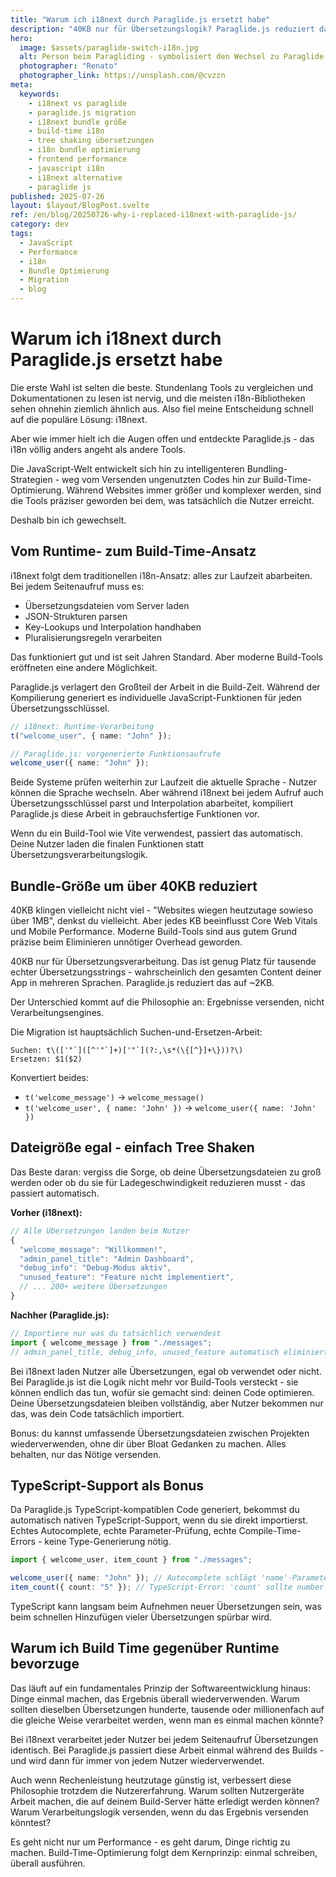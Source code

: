 ```yaml
---
title: "Warum ich i18next durch Paraglide.js ersetzt habe"
description: "40KB nur für Übersetzungslogik? Paraglide.js reduziert das auf 2KB und ermöglicht Tree Shaking sowie Build-Time-Optimierung. Warum ich gewechselt bin."
hero:
  image: $assets/paraglide-switch-i18n.jpg
  alt: Person beim Paragliding - symbolisiert den Wechsel zu Paraglide.js
  photographer: "Renato"
  photographer_link: https://unsplash.com/@cvzzn
meta:
  keywords:
    - i18next vs paraglide
    - paraglide.js migration
    - i18next bundle größe
    - build-time i18n
    - tree shaking übersetzungen
    - i18n bundle optimierung
    - frontend performance
    - javascript i18n
    - i18next alternative
    - paraglide js
published: 2025-07-26
layout: $layout/BlogPost.svelte
ref: /en/blog/20250726-why-i-replaced-i18next-with-paraglide-js/
category: dev
tags:
  - JavaScript
  - Performance
  - i18n
  - Bundle Optimierung
  - Migration
  - blog
---
```


# Warum ich i18next durch Paraglide.js ersetzt habe

Die erste Wahl ist selten die beste. Stundenlang Tools zu vergleichen und Dokumentationen zu lesen ist nervig, und die meisten i18n-Bibliotheken sehen ohnehin ziemlich ähnlich aus. Also fiel meine Entscheidung schnell auf die populäre Lösung: i18next.

Aber wie immer hielt ich die Augen offen und entdeckte Paraglide.js - das i18n völlig anders angeht als andere Tools.

Die JavaScript-Welt entwickelt sich hin zu intelligenteren Bundling-Strategien - weg vom Versenden ungenutzten Codes hin zur Build-Time-Optimierung. Während Websites immer größer und komplexer werden, sind die Tools präziser geworden bei dem, was tatsächlich die Nutzer erreicht.

Deshalb bin ich gewechselt.

## Vom Runtime- zum Build-Time-Ansatz

i18next folgt dem traditionellen i18n-Ansatz: alles zur Laufzeit abarbeiten. Bei jedem Seitenaufruf muss es:

- Übersetzungsdateien vom Server laden
- JSON-Strukturen parsen
- Key-Lookups und Interpolation handhaben
- Pluralisierungsregeln verarbeiten

Das funktioniert gut und ist seit Jahren Standard. Aber moderne Build-Tools eröffneten eine andere Möglichkeit.

Paraglide.js verlagert den Großteil der Arbeit in die Build-Zeit. Während der Kompilierung generiert es individuelle JavaScript-Funktionen für jeden Übersetzungsschlüssel.

```typescript
// i18next: Runtime-Verarbeitung
t("welcome_user", { name: "John" });

// Paraglide.js: vorgenerierte Funktionsaufrufe
welcome_user({ name: "John" });
```

Beide Systeme prüfen weiterhin zur Laufzeit die aktuelle Sprache - Nutzer können die Sprache wechseln. Aber während i18next bei jedem Aufruf auch Übersetzungsschlüssel parst und Interpolation abarbeitet, kompiliert Paraglide.js diese Arbeit in gebrauchsfertige Funktionen vor.

Wenn du ein Build-Tool wie Vite verwendest, passiert das automatisch. Deine Nutzer laden die finalen Funktionen statt Übersetzungsverarbeitungslogik.

## Bundle-Größe um über 40KB reduziert

40KB klingen vielleicht nicht viel - "Websites wiegen heutzutage sowieso über 1MB", denkst du vielleicht. Aber jedes KB beeinflusst Core Web Vitals und Mobile Performance. Moderne Build-Tools sind aus gutem Grund präzise beim Eliminieren unnötiger Overhead geworden.

40KB nur für Übersetzungsverarbeitung. Das ist genug Platz für tausende echter Übersetzungsstrings - wahrscheinlich den gesamten Content deiner App in mehreren Sprachen. Paraglide.js reduziert das auf ~2KB.

Der Unterschied kommt auf die Philosophie an: Ergebnisse versenden, nicht Verarbeitungsengines.

Die Migration ist hauptsächlich Suchen-und-Ersetzen-Arbeit:

```regex
Suchen: t\(['"`]([^'"`]+)['"`](?:,\s*(\{[^}]+\}))?\)
Ersetzen: $1($2)
```

Konvertiert beides:

- `t('welcome_message')` → `welcome_message()`
- `t('welcome_user', { name: 'John' })` → `welcome_user({ name: 'John' })`

## Dateigröße egal - einfach Tree Shaken

Das Beste daran: vergiss die Sorge, ob deine Übersetzungsdateien zu groß werden oder ob du sie für Ladegeschwindigkeit reduzieren musst - das passiert automatisch.

**Vorher (i18next):**

```typescript
// Alle Übersetzungen landen beim Nutzer
{
  "welcome_message": "Willkommen!",
  "admin_panel_title": "Admin Dashboard",
  "debug_info": "Debug-Modus aktiv",
  "unused_feature": "Feature nicht implementiert",
  // ... 200+ weitere Übersetzungen
}
```

**Nachher (Paraglide.js):**

```typescript
// Importiere nur was du tatsächlich verwendest
import { welcome_message } from "./messages";
// admin_panel_title, debug_info, unused_feature automatisch eliminiert
```

Bei i18next laden Nutzer alle Übersetzungen, egal ob verwendet oder nicht. Bei Paraglide.js ist die Logik nicht mehr vor Build-Tools versteckt - sie können endlich das tun, wofür sie gemacht sind: deinen Code optimieren. Deine Übersetzungsdateien bleiben vollständig, aber Nutzer bekommen nur das, was dein Code tatsächlich importiert.

Bonus: du kannst umfassende Übersetzungsdateien zwischen Projekten wiederverwenden, ohne dir über Bloat Gedanken zu machen. Alles behalten, nur das Nötige versenden.

## TypeScript-Support als Bonus

Da Paraglide.js TypeScript-kompatiblen Code generiert, bekommst du automatisch nativen TypeScript-Support, wenn du sie direkt importierst. Echtes Autocomplete, echte Parameter-Prüfung, echte Compile-Time-Errors - keine Type-Generierung nötig.

```typescript
import { welcome_user, item_count } from "./messages";

welcome_user({ name: "John" }); // Autocomplete schlägt 'name'-Parameter vor
item_count({ count: "5" }); // TypeScript-Error: 'count' sollte number sein
```

TypeScript kann langsam beim Aufnehmen neuer Übersetzungen sein, was beim schnellen Hinzufügen vieler Übersetzungen spürbar wird.

## Warum ich Build Time gegenüber Runtime bevorzuge

Das läuft auf ein fundamentales Prinzip der Softwareentwicklung hinaus: Dinge einmal machen, das Ergebnis überall wiederverwenden. Warum sollten dieselben Übersetzungen hunderte, tausende oder millionenfach auf die gleiche Weise verarbeitet werden, wenn man es einmal machen könnte?

Bei i18next verarbeitet jeder Nutzer bei jedem Seitenaufruf Übersetzungen identisch. Bei Paraglide.js passiert diese Arbeit einmal während des Builds - und wird dann für immer von jedem Nutzer wiederverwendet.

Auch wenn Rechenleistung heutzutage günstig ist, verbessert diese Philosophie trotzdem die Nutzererfahrung. Warum sollten Nutzergeräte Arbeit machen, die auf deinem Build-Server hätte erledigt werden können? Warum Verarbeitungslogik versenden, wenn du das Ergebnis versenden könntest?

Es geht nicht nur um Performance - es geht darum, Dinge richtig zu machen. Build-Time-Optimierung folgt dem Kernprinzip: einmal schreiben, überall ausführen.
